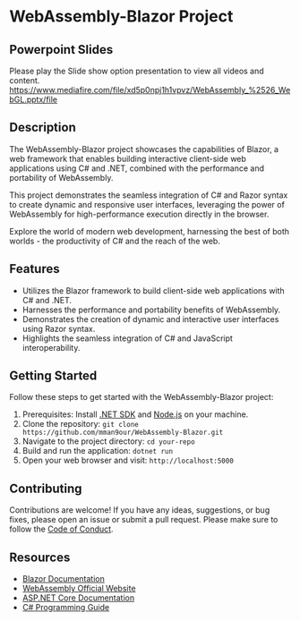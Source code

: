 # WebAssembly-Blazor Project

## Powerpoint Slides
Please play the Slide show option presentation to view all videos and content.
https://www.mediafire.com/file/xd5p0npj1h1vpvz/WebAssembly_%2526_WebGL.pptx/file

## Description
The WebAssembly-Blazor project showcases the capabilities of Blazor, a web framework that enables building interactive client-side web applications using C# and .NET, combined with the performance and portability of WebAssembly. 

This project demonstrates the seamless integration of C# and Razor syntax to create dynamic and responsive user interfaces, leveraging the power of WebAssembly for high-performance execution directly in the browser. 

Explore the world of modern web development, harnessing the best of both worlds - the productivity of C# and the reach of the web.

## Features
- Utilizes the Blazor framework to build client-side web applications with C# and .NET.
- Harnesses the performance and portability benefits of WebAssembly.
- Demonstrates the creation of dynamic and interactive user interfaces using Razor syntax.
- Highlights the seamless integration of C# and JavaScript interoperability.

## Getting Started
Follow these steps to get started with the WebAssembly-Blazor project:

1. Prerequisites: Install [.NET SDK](https://dotnet.microsoft.com/download) and [Node.js](https://nodejs.org) on your machine.
2. Clone the repository: `git clone https://github.com/mman9our/WebAssembly-Blazor.git`
3. Navigate to the project directory: `cd your-repo`
4. Build and run the application: `dotnet run`
5. Open your web browser and visit: `http://localhost:5000`

## Contributing
Contributions are welcome! If you have any ideas, suggestions, or bug fixes, please open an issue or submit a pull request. Please make sure to follow the [Code of Conduct](CODE_OF_CONDUCT.md).


## Resources
- [Blazor Documentation](https://docs.microsoft.com/aspnet/core/blazor/)
- [WebAssembly Official Website](https://webassembly.org/)
- [ASP.NET Core Documentation](https://docs.microsoft.com/aspnet/core/)
- [C# Programming Guide](https://docs.microsoft.com/en-us/dotnet/csharp/)

